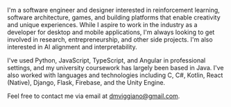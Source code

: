 I'm a software engineer and designer interested in reinforcement learning, software architecture, games, and building platforms that enable creativity and unique experiences. While I aspire to work in the industry as a developer for desktop and mobile applications, I'm always looking to get involved in research, entrepreneurship, and other side projects. I'm also interested in AI alignment and interpretability.

I've used Python, JavaScript, TypeScript, and Angular in professional settings, and my university coursework has largely been based in Java. I've also worked with languages and technologies including C, C#, Kotlin, React (Native), Django, Flask, Firebase, and the Unity Engine.

Feel free to contact me via email at [dmviggiano@gmail.com](dmviggiano@gmail.com).
